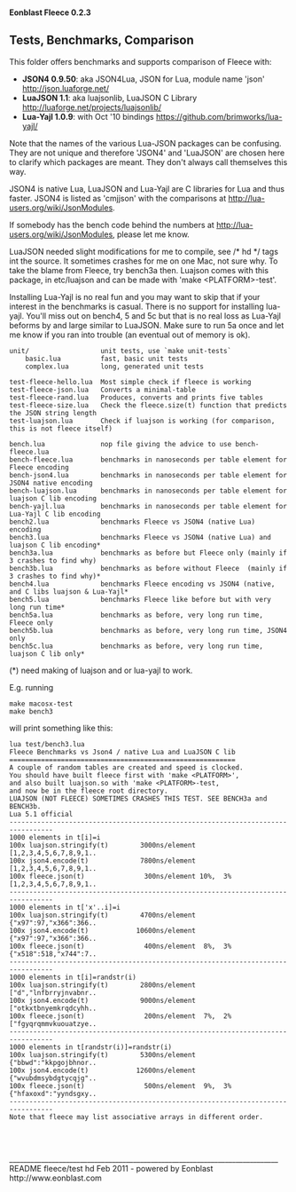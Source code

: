 <div class=head></div>

**Eonblast Fleece 0.2.3**

Tests, Benchmarks, Comparison
-----------------------------

This folder offers benchmarks and supports comparison of Fleece with:

* **JSON4 0.9.50**: aka JSON4Lua, JSON for Lua, module name 'json' http://json.luaforge.net/
* **LuaJSON 1.1**: aka luajsonlib, LuaJSON C Library http://luaforge.net/projects/luajsonlib/
* **Lua-Yajl 1.0.9**: with Oct '10  bindings https://github.com/brimworks/lua-yajl/

Note that the names of the various Lua-JSON packages can be confusing. They are not unique and therefore 'JSON4' and 'LuaJSON' are chosen here to clarify which packages are meant. They don't always call themselves this way.

JSON4 is native Lua, LuaJSON and Lua-Yajl are C libraries for Lua and thus faster. JSON4 is listed as 'cmjjson' with the comparisons at http://lua-users.org/wiki/JsonModules. 

If somebody has the bench code behind the numbers at http://lua-users.org/wiki/JsonModules, please let me know.

LuaJSON needed slight modifications for me to compile, see /* hd */ tags int the source. It sometimes crashes for me on one Mac, not sure why. To take the blame from Fleece, try bench3a then. Luajson comes with this package, in etc/luajson and can be made with 'make &lt;PLATFORM>-test'.
 
Installing Lua-Yajl is no real fun and you may want to skip that if your interest in the benchmarks is casual. There is no support for installing lua-yajl. You'll miss out on bench4, 5 and 5c but that is no real loss as Lua-Yajl beforms by and large similar to LuaJSON. Make sure to run 5a once and let me know if you ran into trouble (an eventual out of memory is ok).

	unit/                  unit tests, use `make unit-tests`
		basic.lua          fast, basic unit tests 
		complex.lua        long, generated unit tests

	test-fleece-hello.lua  Most simple check if fleece is working
	test-fleece-json.lua   Converts a minimal-table
	test-fleece-rand.lua   Produces, converts and prints five tables
	test-fleece-size.lua   Check the fleece.size(t) function that predicts the JSON string length
	test-luajson.lua       Check if luajson is working (for comparison, this is not fleece itself)

	bench.lua              nop file giving the advice to use bench-fleece.lua
	bench-fleece.lua       benchmarks in nanoseconds per table element for Fleece encoding
	bench-json4.lua        benchmarks in nanoseconds per table element for JSON4 native encoding
	bench-luajson.lua      benchmarks in nanoseconds per table element for luajson C lib encoding
	bench-yajl.lua         benchmarks in nanoseconds per table element for Lua-Yajl C lib encoding
	bench2.lua             benchmarks Fleece vs JSON4 (native Lua) encoding
	bench3.lua             benchmarks Fleece vs JSON4 (native Lua) and luajson C lib encoding*
	bench3a.lua            benchmarks as before but Fleece only (mainly if 3 crashes to find why)
	bench3b.lua            benchmarks as before without Fleece  (mainly if 3 crashes to find why)*
	bench4.lua             benchmarks Fleece encoding vs JSON4 (native, and C libs luajson & Lua-Yajl*
	bench5.lua             benchmarks Fleece like before but with very long run time*
	bench5a.lua            benchmarks as before, very long run time, Fleece only
	bench5b.lua            benchmarks as before, very long run time, JSON4 only
	bench5c.lua            benchmarks as before, very long run time, luajson C lib only*

(*) need making of luajson and or lua-yajl to work.

E.g. running 

	make macosx-test
	make bench3
	
will print something like this:
	
	lua test/bench3.lua
	Fleece Benchmarks vs Json4 / native Lua and LuaJSON C lib
	=========================================================
	A couple of random tables are created and speed is clocked.
	You should have built fleece first with 'make <PLATFORM>', 
	and also built luajson.so with 'make <PLATFORM>-test,
	and now be in the fleece root directory.
	LUAJSON (NOT FLEECE) SOMETIMES CRASHES THIS TEST. SEE BENCH3a and BENCH3b.
	Lua 5.1 official
	---------------------------------------------------------------------------------
	1000 elements in t[i]=i                   
	100x luajson.stringify(t)        3000ns/element           [1,2,3,4,5,6,7,8,9,1.. 
	100x json4.encode(t)             7800ns/element           [1,2,3,4,5,6,7,8,9,1.. 
	100x fleece.json(t)               300ns/element 10%,  3%  [1,2,3,4,5,6,7,8,9,1.. 
	---------------------------------------------------------------------------------
	1000 elements in t['x'..i]=i              
	100x luajson.stringify(t)        4700ns/element           {"x97":97,"x366":366.. 
	100x json4.encode(t)            10600ns/element           {"x97":97,"x366":366.. 
	100x fleece.json(t)               400ns/element  8%,  3%  {"x518":518,"x744":7.. 
	---------------------------------------------------------------------------------
	1000 elements in t[i]=randstr(i)          
	100x luajson.stringify(t)        2800ns/element           ["d","lnfbrryjnvabnr.. 
	100x json4.encode(t)             9000ns/element           ["otkxtbnyemkrqdcyhh.. 
	100x fleece.json(t)               200ns/element  7%,  2%  ["fgyqrqmmvkuouatzye.. 
	---------------------------------------------------------------------------------
	1000 elements in t[randstr(i)]=randstr(i) 
	100x luajson.stringify(t)        5300ns/element           {"bbwd":"kkpgojbhnor.. 
	100x json4.encode(t)            12600ns/element           {"wvubdmsybdgtycqjg".. 
	100x fleece.json(t)               500ns/element  9%,  3%  {"hfaxoxd":"yyndsgxy.. 
	---------------------------------------------------------------------------------
	Note that fleece may list associative arrays in different order.
	

<pre>
<style>
div.head { border: 0; border-top-left-radius: 7px; 
           border-bottom-right-radius: 15px; 
           background: url(../etc/images/fleece-footer-1.1.png) no-repeat top right;
           height:81px; padding: 0; margin: 0; }  
div.foot { border: 0; border-bottom-left-radius: 15px; 
           border-bottom-right-radius: 15px; 
           background: url(../etc/images/fleece-footer-1.1.png) no-repeat bottom left;
           height:31px; padding: 0; margin: 0; }  
</style>
</pre>
____________________________________________________________________________
README fleece/test hd Feb 2011 - powered by Eonblast http://www.eonblast.com

<div class=foot></div>
